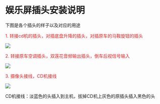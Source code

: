 # 娱乐屏插头安装说明

下图是各个插头的样子以及对应的用途

<p style="color:#dc2222">1. 转接cd机的插头，对插底盘升降的插头，对插原车的马鞍旋钮的插头</p>

![](https://img.picui.cn/free/2024/06/26/667b92af830f1.png)

<p style="color:#dc2222">2. 转接原车空调插头，双莲花音频输出插头，倒车后视信号输入</p>

![](https://img.picui.cn/free/2024/06/26/667b92af8313c.png)

<p style="color:#dc2222">3. 摄像头接线，CD机接线</p>

![](https://img.picui.cn/free/2024/06/26/667b92af831b4.png)

CD机接线：淡蓝色的头插入到主机，拔掉CD机上灰色的原插头插入黑色的头